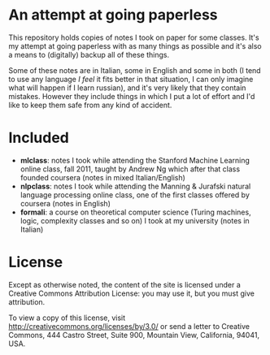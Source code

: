 An attempt at going paperless
=============================

This repository holds copies of notes I took on paper for some
classes. It's my attempt at going paperless with as many things as
possible and it's also a means to (digitally) backup all of these
things.

Some of these notes are in Italian, some in English and some in both
(I tend to use any language _I feel_ it fits better in that situation,
I can only imagine what will happen if I learn russian),
and it's very likely that they contain mistakes. However they include
things in which I put a lot of effort and I'd like to keep them safe
from any kind of accident.


Included
========

* **mlclass**: notes I took while attending the Stanford Machine
  Learning online class, fall 2011, taught by Andrew Ng which after
  that class founded coursera (notes in mixed Italian/English)
* **nlpclass**: notes I took while attending the Manning & Jurafski
  natural language processing online class, one of the first classes
  offered by coursera (notes in English)
* **formali**: a course on theoretical computer science (Turing
  machines, logic, complexity classes and so on) I took at my
  university (notes in Italian)

License
=======
Except as otherwise noted, the content of the site is licensed under
a Creative Commons Attribution License: you may use it, but you must
give attribution.

To view a copy of this license, visit
http://creativecommons.org/licenses/by/3.0/ or send a letter to
Creative Commons, 444 Castro Street, Suite 900, Mountain View,
California, 94041, USA.
